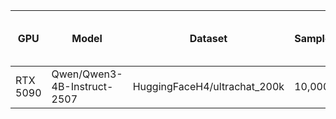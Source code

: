 | GPU | Model | Dataset | Samples | Max tokens per output | Total time | Total input tokens | Total output tokens | Input token throughput | Output token throughput | Total token throughput |
|-----|-------|---------|---------|------------------------|------------|--------------------|---------------------|------------------------|--------------------------|------------------------|
| RTX 5090 | Qwen/Qwen3-4B-Instruct-2507 | HuggingFaceH4/ultrachat_200k | 10,000 | 512 | 672.08 s | 1,825,952 | 3,908,227 | 2,716.86 tokens/s | 5,815.11 tokens/s | 8,531.97 tokens/s |
